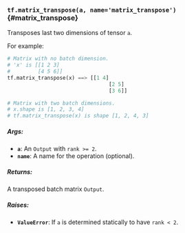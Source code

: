 ### `tf.matrix_transpose(a, name='matrix_transpose')` {#matrix_transpose}

Transposes last two dimensions of tensor `a`.

For example:

```python
# Matrix with no batch dimension.
# 'x' is [[1 2 3]
#         [4 5 6]]
tf.matrix_transpose(x) ==> [[1 4]
                                 [2 5]
                                 [3 6]]

# Matrix with two batch dimensions.
# x.shape is [1, 2, 3, 4]
# tf.matrix_transpose(x) is shape [1, 2, 4, 3]
```

##### Args:


*  <b>`a`</b>: An `Output` with `rank >= 2`.
*  <b>`name`</b>: A name for the operation (optional).

##### Returns:

  A transposed batch matrix `Output`.

##### Raises:


*  <b>`ValueError`</b>: If `a` is determined statically to have `rank < 2`.


